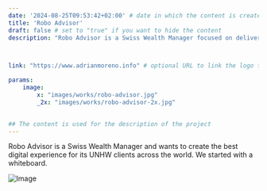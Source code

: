 ```yaml
---
date: '2024-08-25T09:53:42+02:00' # date in which the content is created - defaults to "today"
title: 'Robo Advisor'
draft: false # set to "true" if you want to hide the content 
description: "Robo Advisor is a Swiss Wealth Manager focused on delivering the best digital experience for its ultra-high-net-worth (UHNW) clients globally. Starting from a simple whiteboard concept, the project evolved into a sophisticated digital platform."



link: "https://www.adrianmoreno.info" # optional URL to link the logo to

params:
    image:  
        x: "images/works/robo-advisor.jpg"
        _2x: "images/works/robo-advisor-2x.jpg"
    

## The content is used for the description of the project
---
```


Robo Advisor is a Swiss Wealth Manager and wants to create the best digital experience for its UNHW clients across the world. We started with a whiteboard.  

![Image](https://yt3.ggpht.com/iApovi0VDC0dKpyPYLRDDzTFQlMrnf4dkc6ZhLyoEywb93DlIQe5ZvMTC6GXnBt19sLLjXGjLEDDnA=s288-c-fcrop64=1,000000008656ffff-nd-v1)